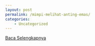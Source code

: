 ```yaml
---
layout: post
permalink: /mimpi-melihat-anting-emas/
categories:
    - Uncategorized
---
```


[Baca Selengkapnya](/10)